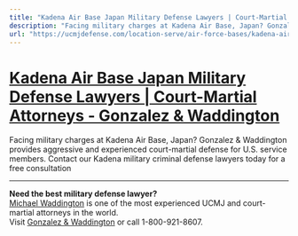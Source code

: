 ```yaml
---
title: "Kadena Air Base Japan Military Defense Lawyers | Court-Martial Attorneys - Gonzalez & Waddington"
description: "Facing military charges at Kadena Air Base, Japan? Gonzalez &amp; Waddington provides aggressive and experienced court-martial defense for U.S. service members. Contact our Kadena military criminal defense lawyers today for a free consultation"
url: "https://ucmjdefense.com/location-serve/air-force-bases/kadena-air-base-military-lawyer-court-martial-attorney.html"
---
```


# [Kadena Air Base Japan Military Defense Lawyers | Court-Martial Attorneys - Gonzalez & Waddington](https://ucmjdefense.com/location-serve/air-force-bases/kadena-air-base-military-lawyer-court-martial-attorney.html)

Facing military charges at Kadena Air Base, Japan? Gonzalez &amp; Waddington provides aggressive and experienced court-martial defense for U.S. service members. Contact our Kadena military criminal defense lawyers today for a free consultation

---

**Need the best military defense lawyer?**  
[Michael Waddington](https://ucmjdefense.com/attorneys/michael-stewart-waddington-partner.html) is one of the most experienced UCMJ and court-martial attorneys in the world.  
Visit [Gonzalez & Waddington](https://ucmjdefense.com) or call 1-800-921-8607.
